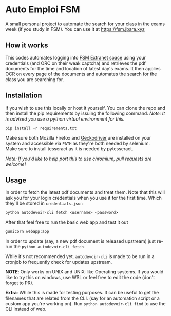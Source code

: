 # Auto Emploi FSM

A small personal project to automate the search for your class in the exams week (if you study in FSM). You can use it at https://fsm.jbara.xyz

## How it works
This codes automates logging into [FSM Extranet space](https://fsm.rnu.tn//extranet) using your credentials (and ORC on their weak captcha) and retrieves the pdf documents for the time and location of latest day's exams. It then applies OCR on every page of the documents and automates the search for the class you are searching for.
## Installation
If you wish to use this locally or host it yourself. You can clone the repo and then install the pip requirements by issuing the following command.
*Note: It is advised you use a python virtual environment for this.*  
```
pip install -r requirements.txt
```
Make sure both Mozilla Firefox and [Geckodriver](https://github.com/mozilla/geckodriver/releases/) are installed on your system and accessible via `PATH` as they're both needed by selenium.  
Make sure to install tesseract as it is needed by pytesseract.

*Note: If you'd like to help port this to use chromium, pull requests are welcome!*  
## Usage
In order to fetch the latest pdf documents and treat them. Note that this will ask you for your login credentials when you use it for the first time. Which they'll be stored in `credentials.json`
```
python autodevoir-cli fetch <username> <password>
```
After that feel free to run the basic web app and test it out
```
gunicorn webapp:app
```
In order to update (say, a new pdf document is released upstream) just re-run the `python autodevoir-cli fetch`

While it's not recommended yet. `autodevoir-cli` is made to be run in a cronjob to frequently check for updates upstream.

**NOTE**: Only works on UNIX and UNIX-like Operating systems. If you would like to try this on windows, use WSL or feel free to edit the code (don't forget to PR).

**Extra**: While this is made for testing purposes. It can be useful to get the filenames that are related from the CLI. (say for an automation script or a custom app you're working on). Run `python autodevoir-cli find` to use the CLI instead of web.
